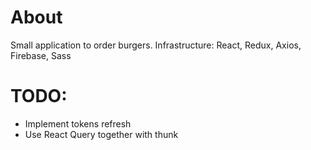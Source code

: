 # About

Small application to order burgers. Infrastructure: React, Redux, Axios, Firebase, Sass

# TODO:

- Implement tokens refresh
- Use React Query together with thunk
